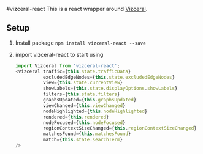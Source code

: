 #vizceral-react
This is a react wrapper around [Vizceral](https://github.com/Netflix/vizceral).

## Setup
1. Install package
   `npm install vizceral-react --save`
2. import vizceral-react to start using

   ```js
   import Vizceral from 'vizceral-react';
   <Vizceral traffic={this.state.trafficData}
             excludedEdgeNodes={this.state.excludedEdgeNodes}
             view={this.state.currentView}
             showLabels={this.state.displayOptions.showLabels}
             filters={this.state.filters}
             graphsUpdated={this.graphsUpdated}
             viewChanged={this.viewChanged}
             nodeHighlighted={this.nodeHighlighted}
             rendered={this.rendered}
             nodeFocused={this.nodeFocused}
             regionContextSizeChanged={this.regionContextSizeChanged}
             matchesFound={this.matchesFound}
             match={this.state.searchTerm}
   />
   ```
